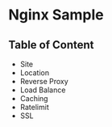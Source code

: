 # Nginx Sample

## Table of Content

* Site
* Location
* Reverse Proxy
* Load Balance
* Caching
* Ratelimit
* SSL
